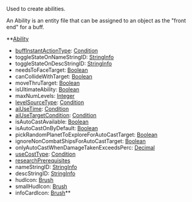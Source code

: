 Used to create abilities.

An Ability is an entity file that can be assigned to an object as the
"front end" for a buff.


**[Ability](Ability.md)
  * [buffInstantActionType](buffInstantActionType.md): [Condition](Condition.md)
  * toggleStateOnNameStringID: [StringInfo](StringInfo.md)
  * toggleStateOnDescStringID: [StringInfo](StringInfo.md)
  * needsToFaceTarget: [Boolean](Boolean.md)
  * canCollideWithTarget: [Boolean](Boolean.md)
  * moveThruTarget: [Boolean](Boolean.md)
  * isUltimateAbility: [Boolean](Boolean.md)
  * maxNumLevels: [Integer](Integer.md)
  * [levelSourceType](levelSourceType.md): [Condition](Condition.md)
  * [aiUseTime](aiUseTime.md): [Condition](Condition.md)
  * [aiUseTargetCondition](aiUseTargetCondition.md): [Condition](Condition.md)
  * isAutoCastAvailable: [Boolean](Boolean.md)
  * isAutoCastOnByDefault: [Boolean](Boolean.md)
  * pickRandomPlanetToExploreForAutoCastTarget: [Boolean](Boolean.md)
  * ignoreNonCombatShipsForAutoCastTarget: [Boolean](Boolean.md)
  * onlyAutoCastWhenDamageTakenExceedsPerc: [Decimal](Decimal.md)
  * [useCostType](useCostType.md): [Condition](Condition.md)
  * [researchPrerequisites](researchPrerequisites.md)
  * nameStringID: [StringInfo](StringInfo.md)
  * descStringID: [StringInfo](StringInfo.md)
  * hudIcon: [Brush](Brush.md)
  * smallHudIcon: [Brush](Brush.md)
  * infoCardIcon: [Brush](Brush.md)**
